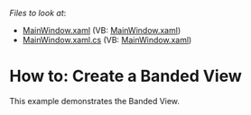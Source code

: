 <!-- default file list -->
*Files to look at*:

* [MainWindow.xaml](./CS/GridBandedView.Tutorial/MainWindow.xaml) (VB: [MainWindow.xaml](./VB/GridBandedView.Tutorial/MainWindow.xaml))
* [MainWindow.xaml.cs](./CS/GridBandedView.Tutorial/MainWindow.xaml.cs) (VB: [MainWindow.xaml](./VB/GridBandedView.Tutorial/MainWindow.xaml))
<!-- default file list end -->
# How to: Create a Banded View


<p>This example demonstrates the Banded View.</p>

<br/>


